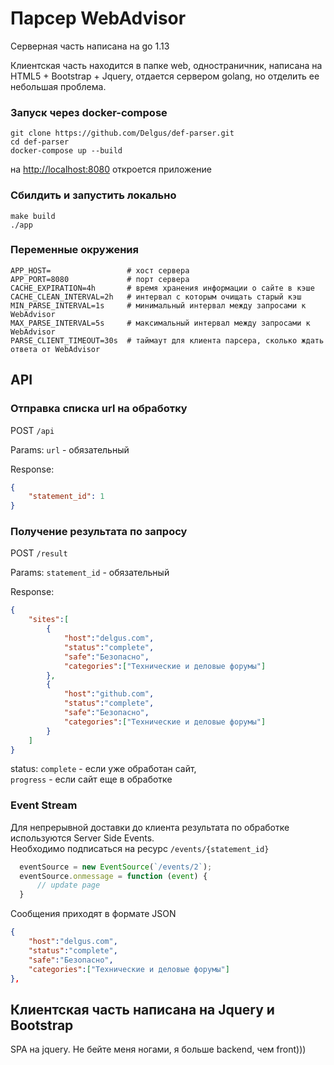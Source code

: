 # Парсер WebAdvisor

Серверная часть написана на go 1.13

Клиентская часть находится в папке web, одностраничник, написана на HTML5 + Bootstrap + Jquery, отдается сервером golang, но отделить ее небольшая проблема.

### Запуск через docker-compose
```
git clone https://github.com/Delgus/def-parser.git
cd def-parser
docker-compose up --build
```
на [http://localhost:8080](http://localhost:8080) откроется приложение


### Сбилдить и запустить локально
```
make build
./app
```

### Переменные окружения
```env
APP_HOST=                 # хост сервера
APP_PORT=8080             # порт сервера
CACHE_EXPIRATION=4h       # время хранения информации о сайте в кэше
CACHE_CLEAN_INTERVAL=2h   # интервал с которым очищать старый кэш
MIN_PARSE_INTERVAL=1s     # минимальный интервал между запросами к WebAdvisor
MAX_PARSE_INTERVAL=5s     # максимальный интервал между запросами к WebAdvisor
PARSE_CLIENT_TIMEOUT=30s  # таймаут для клиента парсера, сколько ждать ответа от WebAdvisor
``` 


## API

### Отправка списка url на обработку
POST `/api`

Params: 
    `url` - обязательный 

Response:
```json
{
    "statement_id": 1
}
```

### Получение результата по запросу
POST `/result`

Params:
    `statement_id` - обязательный

Response:
```json
{
    "sites":[
        {
            "host":"delgus.com",
            "status":"complete", 
            "safe":"Безопасно",
            "categories":["Технические и деловые форумы"]
        },
        {
            "host":"github.com",
            "status":"complete",
            "safe":"Безопасно",
            "categories":["Технические и деловые форумы"]
        }
    ]
}
```
status:
 `complete` - если уже обработан сайт,  
 `progress` - если сайт еще в обработке

### Event Stream
Для непрерывной доставки до клиента результата по обработке используются Server Side Events.  
Необходимо подписаться на ресурс `/events/{statement_id}`  
```js
  eventSource = new EventSource(`/events/2`);
  eventSource.onmessage = function (event) {
      // update page
  }
```
Сообщения приходят в формате JSON
```json
{
    "host":"delgus.com",
    "status":"complete",
    "safe":"Безопасно",
    "categories":["Технические и деловые форумы"]
},
```

## Клиентская часть написана на Jquery и Bootstrap

SPA на jquery.
Не бейте меня ногами, я больше backend, чем front)))
